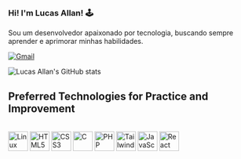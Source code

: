 ### Hi! I'm Lucas Allan! 🕹️

Sou um desenvolvedor apaixonado por tecnologia, buscando sempre aprender e aprimorar minhas habilidades.

[![Gmail](https://img.shields.io/badge/Gmail-D14836?style=for-the-badge&logo=gmail&logoColor=white)](mailto:lucasallan.contato@gmail.com)

![Lucas Allan's GitHub stats](https://github-readme-stats.vercel.app/api?username=lusca05c&show_icons=true&theme=merko)

## Preferred Technologies for Practice and Improvement
<div style="display: inline_block"><br/>
  <img align="center" alt="Linux Mint" height="40" src="https://cdn.jsdelivr.net/gh/devicons/devicon/icons/linux/linux-original.svg" />
  <img align="center" alt="HTML5" height="40" src="https://cdn.jsdelivr.net/gh/devicons/devicon/icons/html5/html5-original.svg" />
  <img align="center" alt="CSS3" height="40" src="https://cdn.jsdelivr.net/gh/devicons/devicon/icons/css3/css3-original.svg" />
  <img align="center" alt="C" height="40" src="https://cdn.jsdelivr.net/gh/devicons/devicon/icons/c/c-original.svg" />
  <img align="center" alt="PHP" height="40" src="https://cdn.jsdelivr.net/gh/devicons/devicon/icons/php/php-original.svg" />
  <img align="center" alt="Tailwind CSS" height="40" src="https://cdn.jsdelivr.net/gh/devicons/devicon/icons/tailwindcss/tailwindcss-original.svg" />
  <img align="center" alt="JavaScript" height="40" src="https://cdn.jsdelivr.net/gh/devicons/devicon/icons/javascript/javascript-original.svg" />
  <img align="center" alt="React" height="40" src="https://cdn.jsdelivr.net/gh/devicons/devicon/icons/react/react-original.svg" />
</div>
